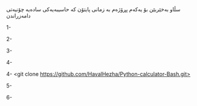 سڵاو بەخێربێن بۆ یەکەم پڕۆژەم بە زمانی پایتۆن کە حاسیبەیەکی سادەیە 
چۆنیەتی دامەزراندن

1- <sudo apt update>

2- <sudo apt upgrade>

3- <sudo apt install git>

4- <sudo apt install bash>

4- <git clone https://github.com/HavalHezha/Python-calculator-Bash.git>

5- <cd Python-calculator-Bash>

6- <bash install.sh>

